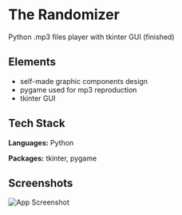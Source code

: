 
# The Randomizer

Python .mp3 files player with tkinter GUI (finished)



## Elements

- self-made graphic components design
- pygame used for mp3 reproduction
- tkinter GUI


## Tech Stack

**Languages:** Python

**Packages:** tkinter, pygame


## Screenshots

![App Screenshot](https://i.ibb.co/sPN1N3S/randomizer.png)

